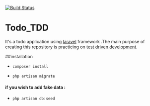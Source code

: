 
[![Build Status](https://travis-ci.org/abdelrahmanahmed/Todo_TDD.svg?branch=master)](https://travis-ci.org/abdelrahmanahmed/Todo_TDD)



# Todo_TDD
It's a todo application using [laravel](https://laravel.com/) framework .The main purpose of creating this repository is practicing on [test driven development](https://en.wikipedia.org/wiki/Test-driven_development).

##installation 

-  ```composer install```
 
-  ```php artisan migrate```
 
 #### if you wish to add fake data :
-  ```php artisan db:seed```
 
  

